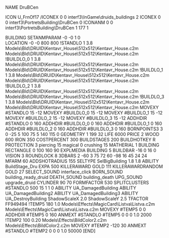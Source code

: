 NAME DruBCen

ICON U_FrnOf17
/ICONEX 0 0 interf3\InGame\druids_buildings 2
ICONEX 0 0 interf3\PortretsBuilding\DruBCen 0
ICONANM 0 0 interf3\PortretsBuilding\DruBCen 1 177 1

BUILDING
SETANMPARAM -0 -0 1 0              
LOCATION -0 -0 800 800
!STANDLO      1 3.8 Models\Bld\DRUID\Kentavr_House\512x512\Kentavr_House.c2m Models\Bld\DRUID\Kentavr_House\512x512\Kentavr_House.c2m
!BUILDLO_0    1 3.8 Models\Bld\DRUID\Kentavr_House\512x512\Kentavr_House.c2m Models\Bld\DRUID\Kentavr_House\512x512\Kentavr_House.c2m
!BUILDLO_1    1 3.8 Models\Bld\DRUID\Kentavr_House\512x512\Kentavr_House.c2m Models\Bld\DRUID\Kentavr_House\512x512\Kentavr_House.c2m
!BUILDLO_2    1 3.8 Models\Bld\DRUID\Kentavr_House\512x512\Kentavr_House.c2m Models\Bld\DRUID\Kentavr_House\512x512\Kentavr_House.c2m
!BUILDLO_3    1 3.8 Models\Bld\DRUID\Kentavr_House\512x512\Kentavr_House.c2m Models\Bld\DRUID\Kentavr_House\512x512\Kentavr_House.c2m
MOVEXY #STANDLO   15 -12
MOVEXY #BUILDLO_0 15 -12
MOVEXY #BUILDLO_1 15 -12
MOVEXY #BUILDLO_2 15 -12
MOVEXY #BUILDLO_3 15 -12
ADDHDIR #STANDLO 0 160
ADDHDIR #BUILDLO_0 0 160
ADDHDIR #BUILDLO_1 0 160
ADDHDIR #BUILDLO_2 0 160
ADDHDIR #BUILDLO_3 0 160
BORNPOINTS3 3 0 -25 5  100 75 5 140 115 0
GEOMETRY 1 199 32
LIFE     6000
PRICE 2 WOOD 600 IRON 350
COSTPERCENT 300
BUILDSTAGES 200
BUILDHOTKEY R
PROTECTION 3 piercing 15 magical 0 crushing 15
MATHERIAL 1 BUILDING
RECTANGLE    0 100 160 90
EXPLMEDIA BUILDING 5
BUILDBAR -16 0 16 0
VISION 3
ROUNDLOCK 8
3DBARS 2 -60 3 75 72 60 -98 16 45 24 24 
MFARM 60
ADDSHOTRADIUS 155
SELTYPE SelBigBuilding 1.8 1.8
ABILITY BuildStage_Dru
EXPA 500
KILLERAWARD             GOLD 111
KILLERAWARDRANDOM       GOLD 27
SELECT_SOUND interface_click
BORN_SOUND building_ready_druid
DEATH_SOUND building_death
UPG_SOUND upgrade_druid
CYLINDER 90 70
FORMFACTOR 530
SPLITCLUSTERS #STANDLO 500 15 1 1 0
ABILITY UA_DamagedBuilding
ABILITY UA_DamagedBuilding2
ABILITY UA_DamagedBuilding3
ABILITY UA_DestroyBuilding
ShadowScaleX 2.0
ShadowScaleY 2.5
TFACTOR FF949494
!TEMP5 180 1.0 Models\Effects\MagicCard\Listva\Listva.c2m Models\Effects\MagicCard\Listva\Listva.c2m
MOVEXY  #TEMP5 0 0
ADDHDIR #TEMP5 0 160
ANMEXT #STANDLO #TEMP5 0 0 0 1.0 2000
!TEMP2 100 0.20 Models\Effects\BildColor2.c2m Models\Effects\BildColor2.c2m
MOVEXY  #TEMP2 -120 30
ANMEXT #STANDLO #TEMP2 0 0 0 1.0 50000
[END]
